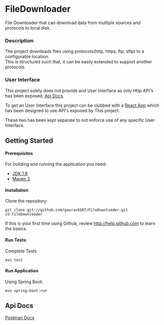 # FileDownloader

File Downloader that can download data from multiple sources and protocols to local disk.

### Description

The project downloads files using protocols(http, https, ftp, sftp) to a configurable location.   
This is structured such that, it can be easily extended to support another protocols.


### User Interface
This project solely does not provide and User Interface as only Http API's has been exposed, 
[Api Docs](https://documenter.getpostman.com/view/437815/Rzn6v2zk).

To get an User Interface this project can be clubbed with a 
[React App](https://github.com/gaurav0107/filedownloaderUi-react) which has been designed to use API's exposed by This project.

These two has been kept separate to not enforce use of any specific User Interface.


## Getting Started

#### Prerequisites

For building and running the application you need:

- [JDK 1.8](http://www.oracle.com/technetwork/java/javase/downloads/jdk8-downloads-2133151.html)
- [Maven 3](https://maven.apache.org)

#### Installation

Clone the repository:

  ```shell
  git clone git://github.com/gaurav0107/FileDownloader.git
  cd FileDownloader
  ```

If this is your first time using Github, review http://help.github.com to learn the basics.

#### Run Tests:

Complete Tests

```shell
mvn test
```

#### Run Application

Using Spring Boot:
```shell
mvn spring-boot:run
```

## Api Docs
[Postman Docs](https://documenter.getpostman.com/view/437815/Rzn6v2zk)



